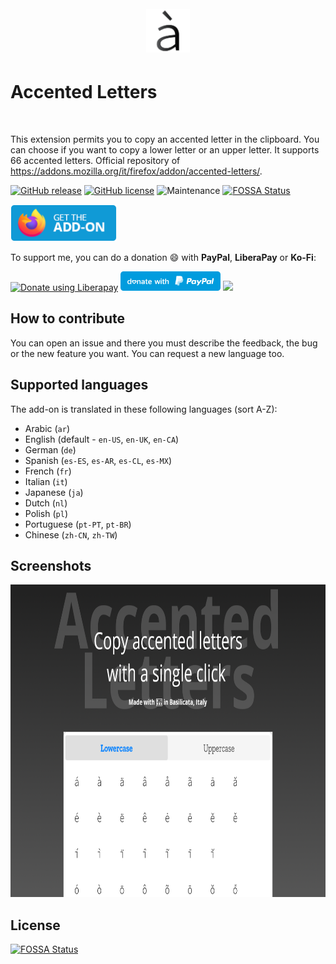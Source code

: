 <h1 align="center">
    <br>
    <img width="70" src="img/icon-dark.svg" alt="Accented Letters icon" />
    <br>
    <h1>Accented Letters</h1>
    <br>
</h1>

This extension permits you to copy an accented letter in the clipboard. You can choose if you want to copy a lower letter or an upper letter. It supports 66 accented letters.
Official repository of https://addons.mozilla.org/it/firefox/addon/accented-letters/.

[![GitHub release](https://img.shields.io/github/release/Sav22999/accented-letters-addons.svg)](https://github.com/Sav22999/emoji/releases/) [![GitHub license](https://img.shields.io/github/license/Sav22999/accented-letters-addons.svg)](https://github.com/Sav22999/accented-letters-addons/blob/master/LICENSE) ![Maintenance](https://img.shields.io/badge/Maintained%3F-yes-green.svg) [![FOSSA Status](https://app.fossa.io/api/projects/git%2Bgithub.com%2FSav22999%2Faccented-letters-addons.svg?type=shield)](https://app.fossa.io/projects/git%2Bgithub.com%2FSav22999%2Faccented-letters-addons?ref=badge_shield)

[<img src="img/badge.png" width="170px">](https://addons.mozilla.org/it/firefox/addon/accented-letters/)

To support me, you can do a donation :smile: with **PayPal**, **LiberaPay** or **Ko-Fi**:

<a href="https://liberapay.com/Sav22999/donate"><img alt="Donate using Liberapay" src="https://liberapay.com/assets/widgets/donate.svg"></a> [<img src="img/paypal.svg" width="160px"></img>](https://paypal.me/pools/c/8yl6auiU6e) [<img src="https://cdn.ko-fi.com/cdn/kofi1.png?v=2" width="120px"></img>](https://ko-fi.com/R5R31UQ8G)

## How to contribute
You can open an issue and there you must describe the feedback, the bug or the new feature you want. You can request a new language too.

## Supported languages

The add-on is translated in these following languages (sort A-Z):

- Arabic (`ar`)
- English (default - `en-US`, `en-UK`, `en-CA`)
- German (`de`)
- Spanish (`es-ES`, `es-AR`, `es-CL`, `es-MX`)
- French (`fr`)
- Italian (`it`)
- Japanese (`ja`)
- Dutch (`nl`)
- Polish (`pl`)
- Portuguese (`pt-PT`, `pt-BR`)
- Chinese (`zh-CN`, `zh-TW`)

## Screenshots

<img src="screenshots/2.1/1.png" alt="screenshot new UI" height="500px" />

## License
[![FOSSA Status](https://app.fossa.io/api/projects/git%2Bgithub.com%2FSav22999%2Faccented-letters-addons.svg?type=large)](https://app.fossa.io/projects/git%2Bgithub.com%2FSav22999%2Faccented-letters-addons?ref=badge_large)
